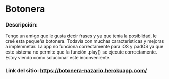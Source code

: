 # Botonera

### Descripción:

Tengo un amigo que le gusta decir frases y ya que tenía la posiblidad, le creé esta pequeña botonera. Todavía con muchas características y mejoras a implemnetar.
La app no funciona correctamente para iOS y padOS ya que este sistema no permite que la función .play() se ejecute correctamente. Estoy viendo como solucionar este inconveniente.

### Link del sitio: https://botonera-nazario.herokuapp.com/
